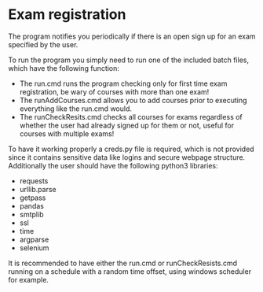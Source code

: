 # Exam registration

The program notifies you periodically if there is an open sign up for an exam specified by the user.

To run the program you simply need to run one of the included batch files, which have the following function:
  - The run.cmd runs the program checking only for first time exam registration, be wary of courses with more than one exam!
  - The runAddCourses.cmd allows you to add courses prior to executing everything like the run.cmd would.
  - The runCheckResits.cmd checks all courses for exams regardless of whether the user had already signed up for them or not, useful for courses with multiple exams!

To have it working properly a creds.py file is required, which is not provided since it contains sensitive data like logins and secure webpage structure.
Additionally the user should have the following python3 libraries:
  - requests
  - urllib.parse
  - getpass
  - pandas
  - smtplib
  - ssl
  - time
  - argparse
  - selenium
  
It is recommended to have either the run.cmd or runCheckResists.cmd running on a schedule with a random time offset, using windows scheduler for example.
